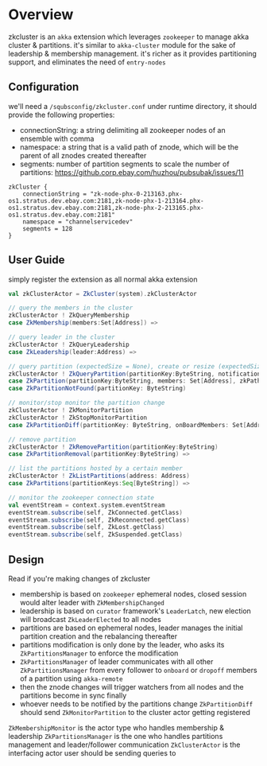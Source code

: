 Overview
========

zkcluster is an `akka` extension which leverages `zookeeper` to manage akka cluster & partitions.
it's similar to `akka-cluster` module for the sake of leadership & membership management.
it's richer as it provides partitioning support, and eliminates the need of `entry-nodes`

Configuration
-------------

we'll need a `/squbsconfig/zkcluster.conf` under runtime directory, it should provide the following properties:
* connectionString: a string delimiting all zookeeper nodes of an ensemble with comma
* namespace: a string that is a valid path of znode, which will be the parent of all znodes created thereafter
* segments: number of partition segments to scale the number of partitions: https://github.corp.ebay.com/huzhou/pubsubak/issues/11

~~~
zkCluster {
    connectionString = "zk-node-phx-0-213163.phx-os1.stratus.dev.ebay.com:2181,zk-node-phx-1-213164.phx-os1.stratus.dev.ebay.com:2181,zk-node-phx-2-213165.phx-os1.stratus.dev.ebay.com:2181"
    namespace = "channelservicedev"
    segments = 128
}
~~~

User Guide
----------

simply register the extension as all normal akka extension
~~~scala
val zkClusterActor = ZkCluster(system).zkClusterActor

// query the members in the cluster
zkClusterActor ! ZkQueryMembership
case ZkMembership(members:Set[Address]) =>

// query leader in the cluster
zkClusterActor ! ZkQueryLeadership
case ZkLeadership(leader:Address) =>

// query partition (expectedSize = None), create or resize (expectedSize = Some[Int])
zkClusterActor ! ZkQueryPartition(partitionKey:ByteString, notification:Option[Any] = None, expectedSize:Option[Int] = None, props:Array[Byte] = Array[Byte]())
case ZkPartition(partitionKey:ByteString, members: Set[Address], zkPath:String, notification:Option[Any]) =>
case ZkPartitionNotFound(partitionKey: ByteString)

// monitor/stop monitor the partition change
zkClusterActor ! ZkMonitorPartition
zkClusterActor ! ZkStopMonitorPartition
case ZkPartitionDiff(partitionKey: ByteString, onBoardMembers: Set[Address], dropOffMembers: Set[Address], props: Array[Byte] = Array.empty) =>

// remove partition
zkClusterActor ! ZkRemovePartition(partitionKey:ByteString)
case ZkPartitionRemoval(partitionKey:ByteString) =>

// list the partitions hosted by a certain member
zkClusterActor ! ZkListPartitions(address: Address)
case ZkPartitions(partitionKeys:Seq[ByteString]) =>

// monitor the zookeeper connection state
val eventStream = context.system.eventStream
eventStream.subscribe(self, ZkConnected.getClass)
eventStream.subscribe(self, ZkReconnected.getClass)
eventStream.subscribe(self, ZkLost.getClass)
eventStream.subscribe(self, ZkSuspended.getClass)
~~~

Design
------

Read if you're making changes of zkcluster
* membership is based on `zookeeper` ephemeral nodes, closed session would alter leader with `ZkMembershipChanged`
* leadership is based on `curator` framework's `LeaderLatch`, new election will broadcast `ZkLeaderElected` to all nodes
* partitions are based on ephemeral nodes, leader manages the initial partition creation and the rebalancing thereafter
* partitions modification is only done by the leader, who asks its `ZkPartitionsManager` to enforce the modification
* `ZkPartitionsManager` of leader communicates with all other `ZkPartitionsManager` from every follower to `onboard` or `dropoff` members of a partition using `akka-remote`
* then the znode changes will trigger watchers from all nodes and the partitions become in sync finally
* whoever needs to be notified by the partitions change `ZkPartitionDiff` should send `ZkMonitorPartition` to the cluster actor getting registered

`ZkMembershipMonitor` is the actor type who handles membership & leadership
`ZkPartitionsManager` is the one who handles partitions management and leader/follower communication
`ZkClusterActor` is the interfacing actor user should be sending queries to
